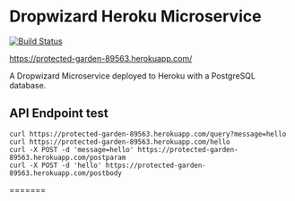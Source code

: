 # Dropwizard Heroku Microservice

[![Build Status](https://travis-ci.org/damorton/dropwizard-heroku.svg?branch=master)](https://travis-ci.org/damorton/dropwizard-heroku)

https://protected-garden-89563.herokuapp.com/

A Dropwizard Microservice deployed to Heroku with a PostgreSQL database.

## API Endpoint test

```
curl https://protected-garden-89563.herokuapp.com/query?message=hello
curl https://protected-garden-89563.herokuapp.com/hello
curl -X POST -d 'message=hello' https://protected-garden-89563.herokuapp.com/postparam
curl -X POST -d 'hello' https://protected-garden-89563.herokuapp.com/postbody
```
=======